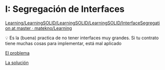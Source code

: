 # I: Segregación de Interfaces

[Learning/LearningSOLID/LearningSOLID/LearningSOLID/InterfaceSegregation at master · matekno/Learning](https://github.com/matekno/Learning/tree/master/LearningSOLID/LearningSOLID/LearningSOLID/InterfaceSegregation)

<aside>
💡 Es la (buena) practica de no tener interfaces muy grandes. Si tu contrato tiene muchas cosas para implementar, está mal aplicado

</aside>

[El problema](I%20Segregacio%CC%81n%20de%20Interfaces%200406f373b18646d4ad406e4473dc2476/El%20problema%20a12621b392774b46829aeae08b2d1ac3.md)

[La solución](I%20Segregacio%CC%81n%20de%20Interfaces%200406f373b18646d4ad406e4473dc2476/La%20solucio%CC%81n%2024e858c30ad34f61af06cfabd3a864e4.md)